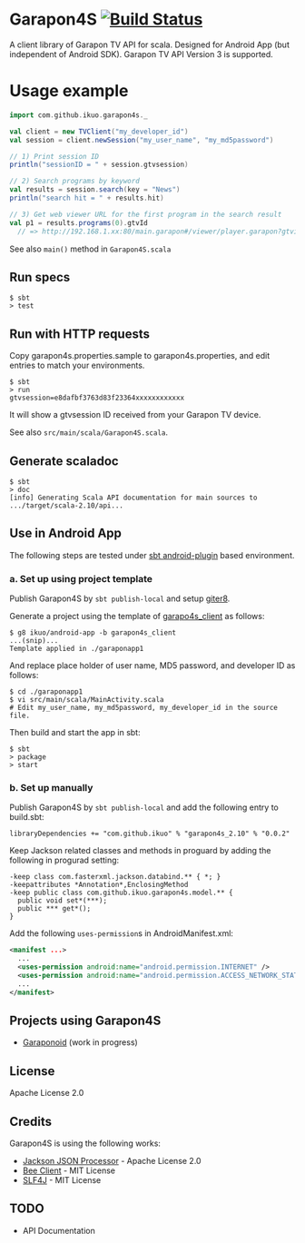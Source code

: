 # Garapon4S [![Build Status](https://travis-ci.org/ikuo/garapon4s.svg?branch=master)](https://travis-ci.org/ikuo/garapon4s)
A client library of Garapon TV API for scala.
Designed for Android App (but independent of Android SDK).
Garapon TV API Version 3 is supported.

# Usage example

```scala
import com.github.ikuo.garapon4s._

val client = new TVClient("my_developer_id")
val session = client.newSession("my_user_name", "my_md5password")

// 1) Print session ID
println("sessionID = " + session.gtvsession)

// 2) Search programs by keyword
val results = session.search(key = "News")
println("search hit = " + results.hit)

// 3) Get web viewer URL for the first program in the search result
val p1 = results.programs(0).gtvId
  // => http://192.168.1.xx:80/main.garapon#/viewer/player.garapon?gtvid=1SJP7FE61399078800
```

See also `main()` method in `Garapon4S.scala`

## Run specs
```
$ sbt
> test
```

## Run with HTTP requests
Copy garapon4s.properties.sample to garapon4s.properties, and edit entries to match your environments.

```
$ sbt
> run
gtvsession=e8dafbf3763d83f23364xxxxxxxxxxxx
```

It will show a gtvsession ID received from your Garapon TV device.

See also `src/main/scala/Garapon4S.scala`.

## Generate scaladoc
```
$ sbt
> doc
[info] Generating Scala API documentation for main sources to .../target/scala-2.10/api...
```

## Use in Android App
The following steps are tested under [sbt android-plugin](https://github.com/jberkel/android-plugin) based environment.

### a. Set up using project template
Publish Garapon4S by `sbt publish-local` and setup [giter8](https://github.com/n8han/giter8).

Generate a project using the template of
[garapo4s_client](https://github.com/ikuo/android-app.g8/tree/garapon4s_client)
as follows:
```
$ g8 ikuo/android-app -b garapon4s_client
...(snip)...
Template applied in ./garaponapp1
```

And replace place holder of user name, MD5 password, and developer ID as follows:
```
$ cd ./garaponapp1
$ vi src/main/scala/MainActivity.scala
# Edit my_user_name, my_md5password, my_developer_id in the source file.
```

Then build and start the app in sbt:
```
$ sbt
> package
> start
```

### b. Set up manually
Publish Garapon4S by `sbt publish-local` and add the following entry to build.sbt:
```
libraryDependencies += "com.github.ikuo" % "garapon4s_2.10" % "0.0.2"
```

Keep Jackson related classes and methods in proguard by adding the following in progurad setting:
```
-keep class com.fasterxml.jackson.databind.** { *; }
-keepattributes *Annotation*,EnclosingMethod
-keep public class com.github.ikuo.garapon4s.model.** {
  public void set*(***);
  public *** get*();
}
```

Add the following `uses-permission`s in AndroidManifest.xml:

```xml
<manifest ...>
  ...
  <uses-permission android:name="android.permission.INTERNET" />
  <uses-permission android:name="android.permission.ACCESS_NETWORK_STATE" />
  ...
</manifest>
```

## Projects using Garapon4S
- [Garaponoid](https://github.com/ikuo/garaponoid) (work in progress)

## License
Apache License 2.0

## Credits
Garapon4S is using the following works:
- [Jackson JSON Processor](http://wiki.fasterxml.com/JacksonHome) - Apache License 2.0
- [Bee Client](http://www.bigbeeconsultants.co.uk/bee-client) - MIT License
- [SLF4J](http://www.slf4j.org/) - MIT License

## TODO
- API Documentation
